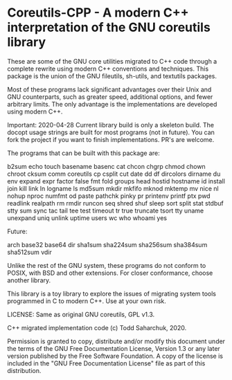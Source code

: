 # Coreutils-CPP - A modern C++ interpretation of the GNU coreutils library

These are some of the GNU core utilities migrated to C++ code through a 
complete rewrite using modern C++ conventions and techniques.  This package
is the union of the GNU fileutils, sh-utils, and textutils packages.

Most of these programs lack significant advantages over their Unix
and GNU counterparts, such as greater speed, additional options, and fewer
arbitrary limits.  The only advantage is the implementations are developed
using modern C++.

Important: 
2020-04-28 Current library build is only a skeleton build.  The docopt usage
strings are built for most programs (not in future).  You can fork the project if you want to
finish implementations.  PR's are welcome.

The programs that can be built with this package are:

  b2sum echo touch basename basenc cat chcon chgrp chmod chown chroot 
  cksum comm coreutils cp csplit cut date dd df dircolors dirname du 
  env expand expr factor false fmt fold groups head hostid hostname
  id install join kill link ln logname ls md5sum mkdir mkfifo mknod 
  mktemp mv nice nl nohup nproc numfmt od paste pathchk pinky pr 
  printenv printf ptx pwd readlink realpath rm rmdir runcon seq shred 
  shuf sleep sort split stat stdbuf stty sum sync tac tail tee test 
  timeout tr true truncate tsort tty uname unexpand uniq unlink uptime
  users wc who whoami yes
  
Future:

  arch base32 base64 dir sha1sum sha224sum sha256sum sha384sum sha512sum
  vdir  
  
Unlike the rest of the GNU system, these programs do not conform to
POSIX, with BSD and other extensions.  For closer conformance, choose another 
library.

This library is a toy library to explore the issues of migrating system tools
programmed in C to modern C++.  Use at your own risk.

LICENSE: Same as original GNU coreutils, GPL v1.3.

C++ migrated implementation code (c) Todd Saharchuk, 2020.

Permission is granted to copy, distribute and/or modify this document
under the terms of the GNU Free Documentation License, Version 1.3 or
any later version published by the Free Software Foundation.  A copy 
of the license is included in the "GNU Free Documentation License" 
file as part of this distribution.